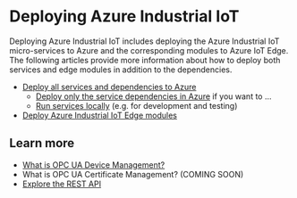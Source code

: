# Deploying Azure Industrial IoT

Deploying Azure Industrial IoT includes deploying the Azure Industrial IoT micro-services to Azure and the corresponding modules to Azure IoT Edge.  The following articles provide more information about how to deploy both services and edge modules in addition to the dependencies.



* [Deploy all services and dependencies to Azure](howto-deploy-services.md)
  * [Deploy only the service dependencies in Azure](howto-deploy-dependencies.md) if you want to ...
  * [Run services locally](howto-run-services-locally.md) (e.g. for development and testing)
* [Deploy Azure Industrial IoT Edge modules](howto-deploy-modules.md)

## Learn more

- [What is OPC UA Device Management?](twin/readme.md)
- What is OPC UA Certificate Management? (COMING SOON)
- [Explore the REST API](api/readme.md) 

  

